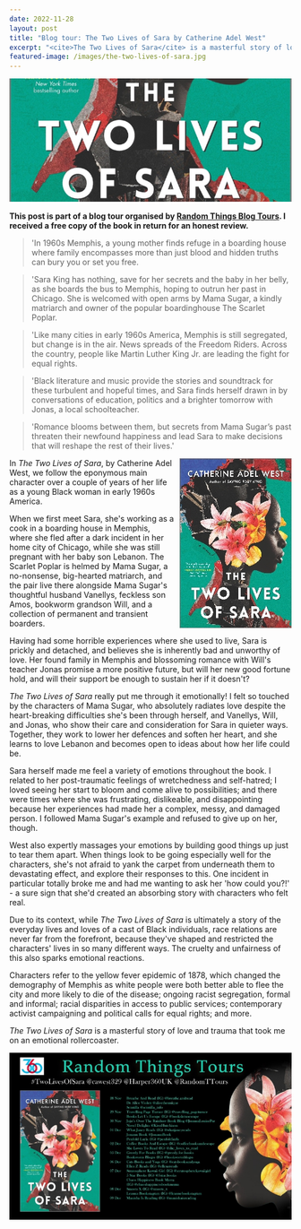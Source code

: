 ```yaml
---
date: 2022-11-28
layout: post
title: "Blog tour: The Two Lives of Sara by Catherine Adel West"
excerpt: "<cite>The Two Lives of Sara</cite> is a masterful story of love and trauma that took me on an emotional rollercoaster."
featured-image: /images/the-two-lives-of-sara.jpg
---
```


![The Two Lives of Sara](/images/the-two-lives-of-sara.jpg)

**This post is part of a blog tour organised by [Random Things Blog Tours](http://randomthingsthroughmyletterbox.blogspot.com/p/services-to-publishers-authors-blog.html). I received a free copy of the book in return for an honest review.**

> 'In 1960s Memphis, a young mother finds refuge in a boarding house where family encompasses more than just blood and hidden truths can bury you or set you free.

> 'Sara King has nothing, save for her secrets and the baby in her belly, as she boards the bus to Memphis, hoping to outrun her past in Chicago. She is welcomed with open arms by Mama Sugar, a kindly matriarch and owner of the popular boardinghouse The Scarlet Poplar.

> 'Like many cities in early 1960s America, Memphis is still segregated, but change is in the air. News spreads of the Freedom Riders. Across the country, people like Martin Luther King Jr. are leading the fight for equal rights.

> 'Black literature and music provide the stories and soundtrack for these turbulent and hopeful times, and Sara finds herself drawn in by conversations of education, politics and a brighter tomorrow with Jonas, a local schoolteacher.

> 'Romance blooms between them, but secrets from Mama Sugar’s past threaten their newfound happiness and lead Sara to make decisions that will reshape the rest of their lives.'

<img src="/images/the-two-lives-of-sara-200.jpg" alt="The Two Lives of Sara" style="float: right; margin-bottom: 10px; margin-left: 10px;">

In <cite>The Two Lives of Sara</cite>, by Catherine Adel West, we follow the eponymous main character over a couple of years of her life as a young Black woman in early 1960s America.

When we first meet Sara, she's working as a cook in a boarding house in Memphis, where she fled after a dark incident in her home city of Chicago, while she was still pregnant with her baby son Lebanon. The Scarlet Poplar is helmed by Mama Sugar, a no-nonsense, big-hearted matriarch, and the pair live there alongside Mama Sugar's thoughtful husband Vanellys, feckless son Amos, bookworm grandson Will, and a collection of permanent and transient boarders.

Having had some horrible experiences where she used to live, Sara is prickly and detached, and believes she is inherently bad and unworthy of love. Her found family in Memphis and blossoming romance with Will's teacher Jonas promise a more positive future, but will her new good fortune hold, and will their support be enough to sustain her if it doesn't?

<cite>The Two Lives of Sara</cite> really put me through it emotionally! I felt so touched by the characters of Mama Sugar, who absolutely radiates love despite the heart-breaking difficulties she's been through herself, and Vanellys, Will, and Jonas, who show their care and consideration for Sara in quieter ways. Together, they work to lower her defences and soften her heart, and she learns to love Lebanon and becomes open to ideas about how her life could be.

Sara herself made me feel a variety of emotions throughout the book. I related to her post-traumatic feelings of wretchedness and self-hatred; I loved seeing her start to bloom and come alive to possibilities; and there were times where she was frustrating, dislikeable, and disappointing because her experiences had made her a complex, messy, and damaged person. I followed Mama Sugar's example and refused to give up on her, though.

West also expertly massages your emotions by building good things up just to tear them apart. When things look to be going especially well for the characters, she's not afraid to yank the carpet from underneath them to devastating effect, and explore their responses to this. One incident in particular totally broke me and had me wanting to ask her 'how could you?!' - a sure sign that she'd created an absorbing story with characters who felt real.

Due to its context, while <cite>The Two Lives of Sara</cite> is ultimately a story of the everyday lives and loves of a cast of Black individuals, race relations are never far from the forefront, because they've shaped and restricted the characters' lives in so many different ways. The cruelty and unfairness of this also sparks emotional reactions.

Characters refer to the yellow fever epidemic of 1878, which changed the demography of Memphis as white people were both better able to flee the city and more likely to die of the disease; ongoing racist segregation, formal and informal; racial disparities in access to public services; contemporary activist campaigning and political calls for equal rights; and more.

<cite>The Two Lives of Sara</cite> is a masterful story of love and trauma that took me on an emotional rollercoaster.

![The Two Lives of Sara blog tour banner](/images/the-two-lives-of-sara-banner.jpg)

